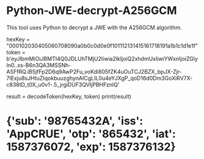 # Python-JWE-decrypt-A256GCM
This tool uses Python to decrypt a JWE with the A256GCM algorithm.

hexKey = "000102030405060708090a0b0c0d0e0f101112131415161718191a1b1c1d1e1f"
token = b'eyJlbmMiOiJBMTI4Q0JDLUhTMjU2Iiwia2lkIjoiQ2xhdmUxIiwiYWxnIjoiZGlyIn0..xs-B6n3QA3MSSNh-ASFfRQ.iB5jfFp2D6q9AwP2Fu_voKdi805fZK4uOuTCJ2BZX_bpJX-Zjr-7IExju8sJHtuZIqokbuuzghynAICgLIL0u4eYJXgP_qoD16d0Dm3GoXiRV7X-c838tD_t0X_u0v1-.5_jrgiDUF3QVIjPBHFznlQ'

result = decodeToken(hexKey, token)
print(result)
# {'sub': '98765432A', 'iss': 'AppCRUE', 'otp': '865432', 'iat': 1587376072, 'exp': 1587376132}
